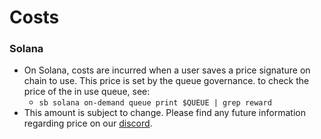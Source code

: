 # Costs

### Solana

* On Solana, costs are incurred when a user saves a price signature on chain to use.  This price is set by the queue governance. to check the price of the in use queue, see:
  * `sb solana on-demand queue print $QUEUE | grep reward`
* This amount is subject to change. Please find any future information regarding price on our [discord](https://discord.com/invite/switchboardxyz).
